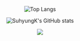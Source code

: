 <div align="center">
  
![Top Langs](https://github-readme-stats.vercel.app/api/top-langs/?username=SuhyungK&layout=compact&theme=tokyonight)
  
![SuhyungK's GitHub stats](https://github-readme-stats.vercel.app/api?username=SuhyungK&show_icons=true&theme=tokyonight)

<img src="https://img.shields.io/badge/Python-FFD43B?style=flat-square&logo=Python&logoColor=#306998"/>
</div>
